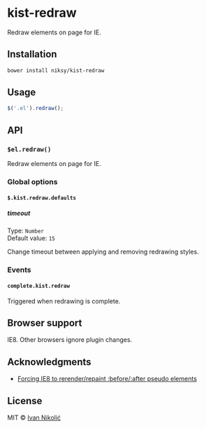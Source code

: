 # kist-redraw

Redraw elements on page for IE.

## Installation

```sh
bower install niksy/kist-redraw
```

## Usage

```js
$('.el').redraw();
```

## API

### `$el.redraw()`

Redraw elements on page for IE.

### Global options

#### `$.kist.redraw.defaults`

##### timeout

Type: `Number`  
Default value: `15`

Change timeout between applying and removing redrawing styles.

### Events

#### `complete.kist.redraw`

Triggered when redrawing is complete.

## Browser support

IE8. Other browsers ignore plugin changes.

## Acknowledgments
  
* [Forcing IE8 to rerender/repaint :before/:after pseudo elements](http://stackoverflow.com/a/8852418/178058)

## License

MIT © [Ivan Nikolić](http://ivannikolic.com)
